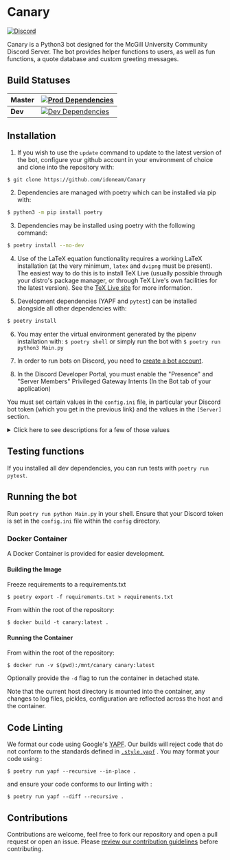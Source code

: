# Canary
 [![Discord](https://img.shields.io/discord/236668784948019202.svg)](https://discord.gg/HDHvv58)

Canary is a Python3 bot designed for the McGill University Community Discord Server. The bot provides helper functions to users, as well as fun functions, a quote database and custom greeting messages. 

## Build Statuses

| **Master**  | [![Prod Dependencies](https://github.com/idoneam/Canary/workflows/Poetry%20Production%20Dependency%20Installation/badge.svg)](https://github.com/Idoneam/Canary/actions?query=branch%3Amaster+workflow%3Aformatting) |
| ------- | --------------------------------------------------------------------------------------------------------------- |
| **Dev** | [![Dev Dependencies](https://github.com/idoneam/Canary/workflows/Poetry%20Development%20Dependency%20Installation/badge.svg)](https://github.com/idoneam/Canary/actions?query=workflow%3A%22Poetry+Development+Dependency+Installation%22+branch%3Adev)  |

## Installation

1. If you wish to use the `update` command to update to the latest version of the bot, configure your github account in 
your environment of choice and clone into the repository with:
```bash
$ git clone https://github.com/idoneam/Canary
```

2. Dependencies are managed with poetry which can be installed via pip with:
```bash
$ python3 -m pip install poetry
```

3. Dependencies may be installed using poetry with the following command:
```bash
$ poetry install --no-dev
```

4. Use of the LaTeX equation functionality requires a working LaTeX installation (at the very minimum, `latex` and `dvipng` must be present). The easiest way to do this is to install TeX Live (usually possible through your distro's package manager, or through TeX Live's own facilities for the latest version). See the [TeX Live site](https://tug.org/texlive/) for more information.

5. Development dependencies (YAPF and `pytest`) can be installed alongside all other dependencies with:
```bash
$ poetry install
```

6. You may enter the virtual environment generated by the pipenv installation with: `$ poetry shell` or simply run the bot with `$ poetry run python3 Main.py`

7. In order to run bots on Discord, you need to [create a bot account](https://github.com/reactiflux/discord-irc/wiki/Creating-a-discord-bot-&-getting-a-token).

8. In the Discord Developer Portal, you must enable the "Presence" and "Server Members" Privileged Gateway Intents (In the Bot tab of your application)

You must set certain values in the `config.ini` file, in particular your Discord bot token (which you get in the previous link) and the values in the `[Server]` section.
<details><summary>Click here to see descriptions for a few of those values</summary><p>
 
(For values that use Discord IDs, see [this](https://support.discordapp.com/hc/en-us/articles/206346498-Where-can-I-find-my-User-Server-Message-ID-) to know how to find them)
* `[Discord]`
    * `Key`: Your Discord bot token.
* `[Server]`
    * `ServerID`: Your server ID.
    * `CommandPrefix`: What a message should begin with to be considered a command.
    * `BotName`: The name of your bot.
    * `UpvoteEmoji`: The name of your upvote emoji (for the score function).
    * `DownvoteEmoji`: The name of your downvote emoji.
    * `ModeratorRole`: The name of the role that your moderators have (for functions like DMing users).
    * `DeveloperRole`: The name of the role that your developers have (for functions like restarting the bot). This could be the same role than moderator.
    * `ReceptionChannelID`: The ID of a channel that will receive messages sent to the bot through the `answer` command (and where messages sent by mods to users with the `dm` command will be logged)
* `[Meta]`
    * `Repository`: The HTTPS remote for this repository, used by the `update` command as the remote when pulling.
* `[Logging]`
    * `LogLevel`: [See this for a list of levels](https://docs.python.org/3/library/logging.html#levels). Logs from exceptions and commands like `mix` and `bac` are at the `info` level. Logging messages from the level selected *and* from more severe levels will be sent to your logging file. For example, setting the level to `info` also sends logs from `warning`, `error` and `critical`, but not  from `debug`.
    * `LogFile`: The file where the logging output will be sent (will be created there by the bot if it doesn't exist). Note that all logs are sent there, including those destined for devs and those destined for mods.
    * `DevLogWebhookID`: Optional. If the ID of a webhook is input (and it's token below), logs destined for devs will also be sent to it. These values are contained in the discord webhook url: [discordapp.com/api/webhooks/WEBHOOK_ID/WEBHOOK_TOKEN](discordapp.com/api/webhooks/WEBHOOK_ID/WEBHOOK_TOKEN)
    * `DevLogWebhookToken`: Optional. See above. 
    * `ModLogWebhookID`: Optional. If the ID of a webhook is input (and it's token below), logs destined for mods will also be sent to it. See the URL above to see how to find those values.
    * `ModLogWebhookToken`: Optional. See above. 
* `[DB]`
    * `Schema`: Location of the Schema file that creates tables in the database (This file already exists so you shouldn't have to change this unless you rename it or change its location).
    * `Path`: Your database file path (will be created there by the bot if it doesn't exist).
* `[Helpers]`
    * `CourseTemplate`: McGill course schedule URL. **Changes every school year.**
    * `CourseSearchTemplate`: McGill course search URL. **Changes every school year.**
    * `GCWeatherURL`: Government of Canada weather URL. **Region-specific.**
    * `GCWeatherAlertURL`: Government of Canada weather alerts URL. **Region-specific.**
    * `WttrINTemplate`: [http://wttr.in/](http://wttr.in/) URL template. **Region-specific.**
    * `TepidURL`: [TEPID](https://github.com/ctf/TEPID-Server) screensaver endpoint for printer status.
* `[Subscribers]`
    * `FoodRecallChannel`: Channel where you want CFIA recall notices posted.
    * `FoodRecallLocationFilter`: Regions you want to receive CFIA recall notices for.
    * `FoodSpottingChannel`: Channel where you want foodspotting posts to be sent, ideally in a dedicated channel.
    * `NoFoodSpottingRole`: Name of role assigned to abusers of the foodspotting command that will prevent them from using it.
    * `MetroStatusChannel`: Channel where you want metro status alerts to be sent, ideally in a dedicated channel with opt-in read permissions for users.
* `[Currency]`
    * `Name`: The name of the bot currency.
    * `Symbol`: The currency's symbol (e.g. `$`).
    * `Precision`: How many decimal digits after the decimal point are "official" for the currency.
    * `Initial`: How much currency is given out by the `initial_claim` command.
    * `SalaryBase`: *Currently unused.*
    * `Inflation`: *Currently unused.*
* `[IncomeTax]`: *Currently unused.*
* `[AssetTax]`: *Currently unused.*
* `[OtherTax]`: *Currently unused.*
* `[Betting]`:
    * `RollCases`: Intervals for `bet_roll`. For example, a value of `66, 90, 99, 100` gives the intervals
      `[1, 66]`, `[67, 90]`, `[91, 99]`, and `[100]`.
    * `RollReturns`: The multiplier return for each interval. For example, a value of `0, 2, 4, 10` with the intervals
      described above gives a 0x return for `random <= 66`, a 2x return for `66 < random <= 90`, a 4x return for
      `90 < random <= 99`, and a 10x return for `random == 100`.
* `[Roles]`:
    * `Pronouns`: Comma seperated list of pronoun roles in server.
    * `Fields`: Comma seperated list of field of study roles in server.
    * `Faculties`: Comma seperated list of faculty roles in server.
    * `Years`: Comma seperated list of year roles in server.
    * `Generics`: Comma seperated list of generic or meme roles in server.
</p>
</details>

## Testing functions
If you installed all dev dependencies, you can run tests with `poetry run pytest`.

## Running the bot
Run `poetry run python Main.py` in your shell. Ensure that your Discord token is set in the `config.ini` file within the `config` directory.
### Docker Container
A Docker Container is provided for easier development. 
#### Building the Image
Freeze requirements to a requirements.txt 

```
$ poetry export -f requirements.txt > requirements.txt
```

From within the root of the repository:

```
$ docker build -t canary:latest .
```

#### Running the Container
From within the root of the repository:

```
$ docker run -v $(pwd):/mnt/canary canary:latest
```

Optionally provide the `-d` flag to run the container in detached state.

Note that the current host directory is mounted into the container, any changes to log files, pickles, configuration are reflected 
across the host and the container. 

## Code Linting
We format our code using Google's [YAPF](https://github.com/google/yapf). Our builds will reject code that do not conform to the standards defined in [`.style.yapf`](https://github.com/idoneam/Canary/blob/master/.style.yapf) . You may format your code using :

```
$ poetry run yapf --recursive --in-place .
```
and ensure your code conforms to our linting with :
```
$ poetry run yapf --diff --recursive .
```
## Contributions
Contributions are welcome, feel free to fork our repository and open a pull request or open an issue. Please [review our contribution guidelines](https://github.com/idoneam/Canary/blob/master/.github/contributing.md) before contributing.
